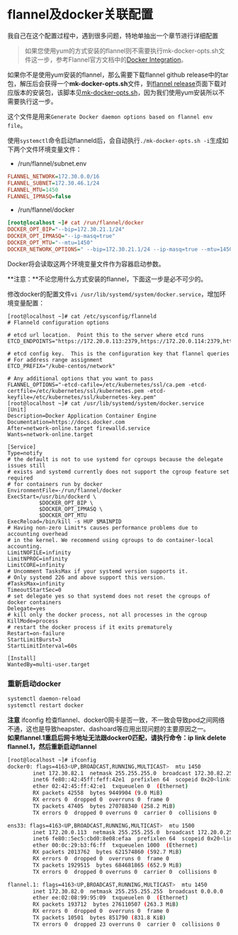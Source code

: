 # flannel及docker关联配置
我自己在这个配置过程中，遇到很多问题，特地单抽出一个章节进行详细配置

> 如果您使用yum的方式安装的flannel则不需要执行mk-docker-opts.sh文件这一步，参考Flannel官方文档中的[Docker Integration](https://github.com/coreos/flannel/blob/master/Documentation/running.md)。

如果你不是使用yum安装的flannel，那么需要下载flannel github release中的tar包，解压后会获得一个**mk-docker-opts.sh**文件，到[flannel release](https://github.com/coreos/flannel/releases)页面下载对应版本的安装包，该脚本见[mk-docker-opts.sh](https://github.com/rootsongjc/kubernetes-handbook/tree/master/tools/flannel/mk-docker-opts.sh)，因为我们使用yum安装所以不需要执行这一步。

这个文件是用来`Generate Docker daemon options based on flannel env file`。

使用`systemctl`命令启动flanneld后，会自动执行`./mk-docker-opts.sh -i`生成如下两个文件环境变量文件：

- /run/flannel/subnet.env

```ini
FLANNEL_NETWORK=172.30.0.0/16
FLANNEL_SUBNET=172.30.46.1/24
FLANNEL_MTU=1450
FLANNEL_IPMASQ=false
```

- /run/flannel/docker

```ini
[root@localhost ~]# cat /run/flannel/docker 
DOCKER_OPT_BIP="--bip=172.30.21.1/24"
DOCKER_OPT_IPMASQ="--ip-masq=true"
DOCKER_OPT_MTU="--mtu=1450"
DOCKER_NETWORK_OPTIONS=" --bip=172.30.21.1/24 --ip-masq=true --mtu=1450"
```

Docker将会读取这两个环境变量文件作为容器启动参数。

**注意：**不论您用什么方式安装的flannel，下面这一步是必不可少的。

修改docker的配置文件`vi /usr/lib/systemd/system/docker.service`，增加环境变量配置：

```
[root@localhost ~]# cat /etc/sysconfig/flanneld
# Flanneld configuration options  

# etcd url location.  Point this to the server where etcd runs
ETCD_ENDPOINTS="https://172.20.0.113:2379,https://172.20.0.114:2379,https://172.20.0.115:2379"

# etcd config key.  This is the configuration key that flannel queries
# For address range assignment
ETCD_PREFIX="/kube-centos/network"

# Any additional options that you want to pass
FLANNEL_OPTIONS="-etcd-cafile=/etc/kubernetes/ssl/ca.pem -etcd-certfile=/etc/kubernetes/ssl/kubernetes.pem -etcd-keyfile=/etc/kubernetes/ssl/kubernetes-key.pem"
[root@localhost ~]# cat /usr/lib/systemd/system/docker.service
[Unit]
Description=Docker Application Container Engine
Documentation=https://docs.docker.com
After=network-online.target firewalld.service
Wants=network-online.target

[Service]
Type=notify
# the default is not to use systemd for cgroups because the delegate issues still
# exists and systemd currently does not support the cgroup feature set required
# for containers run by docker
EnvironmentFile=-/run/flannel/docker
ExecStart=/usr/bin/dockerd \
          $DOCKER_OPT_BIP \
          $DOCKER_OPT_IPMASQ \
          $DOCKER_OPT_MTU
ExecReload=/bin/kill -s HUP $MAINPID
# Having non-zero Limit*s causes performance problems due to accounting overhead
# in the kernel. We recommend using cgroups to do container-local accounting.
LimitNOFILE=infinity
LimitNPROC=infinity
LimitCORE=infinity
# Uncomment TasksMax if your systemd version supports it.
# Only systemd 226 and above support this version.
#TasksMax=infinity
TimeoutStartSec=0
# set delegate yes so that systemd does not reset the cgroups of docker containers
Delegate=yes
# kill only the docker process, not all processes in the cgroup
KillMode=process
# restart the docker process if it exits prematurely
Restart=on-failure
StartLimitBurst=3
StartLimitInterval=60s

[Install]
WantedBy=multi-user.target
```

### 重新启动docker
``` bash
systemctl daemon-reload
systemctl restart docker
```
**注意**  ifconfig 检查flannel、docker0网卡是否一致，不一致会导致pod之间网络不通，这也是导致heapster、dashoard等应用出现问题的主要原因之一。<br/>
**如果flannel.1重启后网卡地址无法跟docker0匹配，请执行命令：ip link delete flannel.1，然后重新启动flannel**
``` bash
[root@localhost ~]# ifconfig
docker0: flags=4163<UP,BROADCAST,RUNNING,MULTICAST>  mtu 1450
        inet 172.30.82.1  netmask 255.255.255.0  broadcast 172.30.82.255
        inet6 fe80::42:45ff:feff:42e1  prefixlen 64  scopeid 0x20<link>
        ether 02:42:45:ff:42:e1  txqueuelen 0  (Ethernet)
        RX packets 42558  bytes 9449904 (9.0 MiB)
        RX errors 0  dropped 0  overruns 0  frame 0
        TX packets 47405  bytes 270788340 (258.2 MiB)
        TX errors 0  dropped 0 overruns 0  carrier 0  collisions 0

ens33: flags=4163<UP,BROADCAST,RUNNING,MULTICAST>  mtu 1500
        inet 172.20.0.113  netmask 255.255.255.0  broadcast 172.20.0.255
        inet6 fe80::5ec5:cbd0:8e08:efaa  prefixlen 64  scopeid 0x20<link>
        ether 00:0c:29:b3:f6:ff  txqueuelen 1000  (Ethernet)
        RX packets 2013762  bytes 621574860 (592.7 MiB)
        RX errors 0  dropped 0  overruns 0  frame 0
        TX packets 1929515  bytes 684681865 (652.9 MiB)
        TX errors 0  dropped 0 overruns 0  carrier 0  collisions 0

flannel.1: flags=4163<UP,BROADCAST,RUNNING,MULTICAST>  mtu 1450
        inet 172.30.82.0  netmask 255.255.255.255  broadcast 0.0.0.0
        ether ee:02:08:99:95:09  txqueuelen 0  (Ethernet)
        RX packets 193712  bytes 276110507 (263.3 MiB)
        RX errors 0  dropped 0  overruns 0  frame 0
        TX packets 10501  bytes 851790 (831.8 KiB)
        TX errors 0  dropped 23 overruns 0  carrier 0  collisions 0

```
